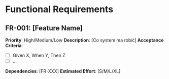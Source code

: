 # Functional Requirements

## FR-001: [Feature Name]
**Priority**: High/Medium/Low
**Description**: [Co system ma robić]
**Acceptance Criteria**:
- [ ] Given X, When Y, Then Z
- [ ] ...

**Dependencies**: [FR-XXX]
**Estimated Effort**: [S/M/L/XL]